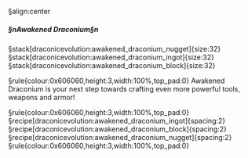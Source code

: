 §align:center
##### §nAwakened Draconium§n

§stack[draconicevolution:awakened_draconium_nugget]{size:32} §stack[draconicevolution:awakened_draconium_ingot]{size:32} §stack[draconicevolution:awakened_draconium_block]{size:32}

§rule{colour:0x606060,height:3,width:100%,top_pad:0}
Awakened Draconium is your next step towards crafting even more powerful tools, weapons and armor!

§rule{colour:0x606060,height:3,width:100%,top_pad:0}
§recipe[draconicevolution:awakened_draconium_ingot]{spacing:2}§recipe[draconicevolution:awakened_draconium_block]{spacing:2}§recipe[draconicevolution:awakened_draconium_nugget]{spacing:2}
§rule{colour:0x606060,height:3,width:100%,top_pad:0}